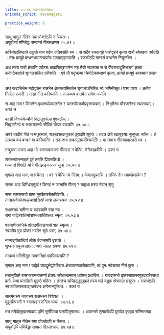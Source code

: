 ```yaml
---
title: ०५-०६ रासभशृगालकथा
unicode_script: devanagari

practice_weight: 0
---
```

साधु मातुल गीतेन मया प्रोक्तोऽपि न स्थितः ।  
अपूर्वोऽयं मणिर्बद्धः सम्प्राप्तं गीतलक्षणम् ॥५.४९॥

कस्मिंश्च्दधिष्ठाने उद्धतो नाम गर्दभः प्रतिवसति स्म । स सदैव रजकगृहे भारोद्वहनं कृत्वा रात्रौ स्वेच्छया पर्यटति । ततः प्रत्यूषे बन्धनभयात्स्वयमेव रजकगृहमायाति । रजकोऽपि ततस्तं बन्धनेन नियुनक्ति ।  

अथ तस्य रात्रौ क्षेत्राणि पर्यटतः कदाचिच्छृगालेन सह मैत्री सञ्जाता स च पीवरत्वाद्वृत्तिभङ्गं कृत्वा कर्कटिकाक्षेत्रे शृगालसहितः प्रविशति । एवं तौ यदृच्छया चिर्भटिकाभक्षणं कृत्वा, प्रत्यहं प्रत्यूषे स्वस्थानं व्रजतः ।  

अथ कदाचित्तेन मदोद्धतेन रासभेन क्षेत्रमध्यस्थितेन शृगालोऽभिहितः भोः भगिनीसूत ! पश्य पश्य । अतीव निर्मला रजनी । तदहं गीतं करिष्यामि । तत्कथय कतमेन रागेण करोमि ।  

स आह माम ! किमनेन वृथानर्थप्रचालनेन ? यतश्चौरकर्मप्रवृत्तावावाम् । निभृतैश्च चौरजारैरत्र स्थातव्यम् । उक्तं च

कांसी विवर्जयेच्चौर्यं निद्रालुश्चेत्स पुंश्चलीम् ।  
जिह्वालौल्यं च रुजाक्रान्तो जीवितं योऽत्र वाञ्छति ॥५.५०॥

अपरं त्वदीयं गीतं न मधुरस्वरं, शङ्खशब्दानुकारं दूरादपि श्रूयते । तदत्र क्षेत्रे रक्षापुरुषाः सुसुप्ताः सन्ति । ते उत्थाय वधं बन्धनं वा करिष्यन्ति । तद्भक्षय तावदमृतमयीश्चर्भटीः । मा त्वमत्र गीतव्यापारपरो भव ।  

तच्छ्रुत्वा राभस आह भोः वनाश्रयत्वात्त्वं गीतरसं न वेत्सि, तेनैतद्ब्रवीषि । उक्तं च

शरज्ज्योत्स्नाहते दूरं तमसि प्रियसन्निधौ ।  
धन्यानां विशति श्रोत्रे गीतझङ्कारजा सुधा ॥५.५१॥

शृगाल आह माम, अस्त्येतत् । परं न वेत्सि त्वं गीतम् । केवलमुन्नदसि । तत्किं तेन स्वार्थभ्रंशकेन ?

रासभ आह धिग्धिङ्मूर्ख ! किमहं न जानासि गीतम् ? तद्यथा तस्य भेदान् शृणु

सप्त स्वरास्त्रयो ग्रामा मूर्च्छताश्चैकत्रिंशतिः ।  
तानास्त्वेकोनपऊचाशत्तिस्रो मात्रा लयास्त्रयः ॥५.५२॥  

स्थानत्रयं यतीनां च षडस्यानि रसा नव ।  
रागा षट्त्रिंशतिर्भावाश्चत्वारिंशत्ततः स्मृताः ॥५.५३॥  

पञ्चाशीत्यधिकं ह्येतद्गीताङ्गानां शतं स्मृतम् ।  
स्वयमेव पुरा प्रोक्तं भरतेन श्रुतेः परम् ॥५.५४॥  

नान्यद्गीतात्प्रियं लोके देवानामपि दृश्यते ।  
शुष्कस्नायुस्वराह्लादात्त्र्यक्षं जग्राह रावणः ॥५.५५॥

तत्कथं भगिनीसुत मामनभिज्ञं वदन्निवारयति ?

शृगाल आह माम ! यद्येवं यावद्वृत्तेर्द्वारस्थितः क्षेत्रपालमवलोकयामि, त्वं पुनः स्वेच्छया गीतं कुरु ।  

तथानुष्ठिते रासभरटनमाकर्ण्य क्षेत्रपः क्रोधात्दन्तान् धर्षयन् प्रधावितः । यावद्रासभो दृष्टस्तावल्लगुडप्रहारैस्तथा हतो, यथा प्रताडितो भूपृष्ठे पतितः । ततश्च सच्छिद्रमुलूखलं तस्य गले बद्ध्वा क्षेत्रपालः प्रसुप्तः । रासभोऽपि स्वजातिस्वभावाद्गतवेदनः क्षणेनाभ्युत्थितः । उक्तं च

सारमेयस्य चाश्वस्य रासभस्य विशेषतः ।  
मुहूर्तात्परतौ न स्यात्प्रहारजनिता व्यथा ॥५.५६॥

तत तमेवोलूखलमादाय वृत्तिं चूर्णयित्वा पलायितुमारब्धः । अत्रान्तरे शृगालोऽपि दूरादेव दृष्ट्वा सस्मितमाह

साधु मातुल गीतेन मया प्रोक्तोऽपि न स्थितः ।  
अपूर्वोऽपि मणिर्बद्धः साम्प्रतं गीतलक्षणम् ॥५.५७॥
